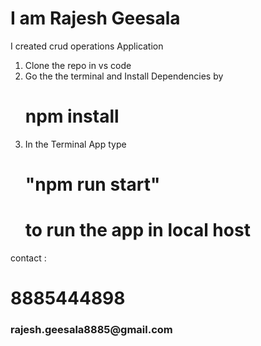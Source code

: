 <h1>I am Rajesh Geesala </h1>
 I created crud operations Application

 1) Clone the repo in vs code
 2) Go the the terminal and Install Dependencies by <h1>npm install
 3) In the Terminal App type <h1>"npm run start" <h1> to run the app in local host

 contact :
 <h1>8885444898
 <h3> rajesh.geesala8885@gmail.com <h3>
